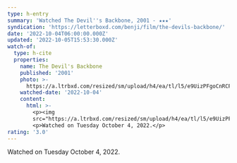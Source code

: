 ```yaml
---
type: h-entry
summary: 'Watched The Devil''s Backbone, 2001 - ★★★'
syndication: 'https://letterboxd.com/benji/film/the-devils-backbone/'
date: '2022-10-04T06:00:00.000Z'
updated: '2022-10-05T15:53:30.000Z'
watch-of:
  type: h-cite
  properties:
    name: The Devil's Backbone
    published: '2001'
    photo: >-
      https://a.ltrbxd.com/resized/sm/upload/h4/ea/tl/l5/e9UizPFgoCnRCPtR0tyg2JNXY6A-0-600-0-900-crop.jpg?v=24af090ca9
    watched-date: '2022-10-04'
    content:
      html: >-
        <p><img
        src="https://a.ltrbxd.com/resized/sm/upload/h4/ea/tl/l5/e9UizPFgoCnRCPtR0tyg2JNXY6A-0-600-0-900-crop.jpg?v=24af090ca9"/></p>
        <p>Watched on Tuesday October 4, 2022.</p>
rating: '3.0'
---
```

Watched on Tuesday October 4, 2022.
